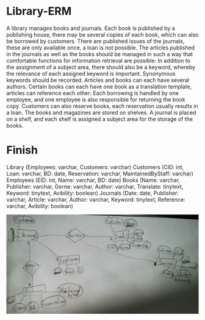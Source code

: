 # Library-ERM
A library manages books and journals. Each book is published by a publishing house, there may be several copies of each book, which can also be borrowed by customers. There are published issues of the journals, these are only available once, a loan is not possible.
The articles published in the journals as well as the books should be managed in such a way that comfortable functions for information retrieval are possible: In addition to the assignment of a subject area, there should also be a keyword, whereby the relevance of each assigned keyword is important. Synonymous keywords should be recorded. Articles and books can each have several authors. Certain books can each have one book as a translation template, articles can reference each other:
Each borrowing is handled by one employee, and one employee is also responsible for returning the book copy.
Customers can also reserve books, each reservation usually results in a loan. The books and magazines are stored on shelves. A journal is placed on a shelf, and each shelf is assigned a subject area for the storage of the books.


# Finish

Library (Employees: varchar, Customers: varchar)
Customers (CID: int, Loan: varchar, BD: date, Reservation: varchar, MaintainedByStaff: varchar)
Employees (EID: int, Name: varchar, BD: date)
Books (Name: varchar, Publisher: varchar, Gerne: varchar, Author: varchar, Translate: tinytext, Keyword: tinytext, Avibility: boolean)
Journals (Date: date, Publisher: varchar, Article: varchar, Author: varchar, Keyword: tinytext, Reference: varchar, Avibility: boolean)

![Handarbeit](Foto.jpg)